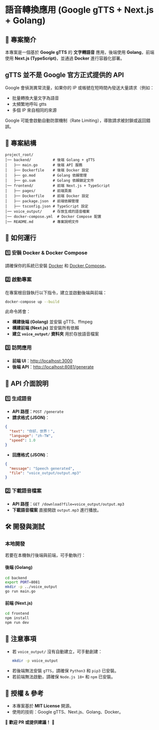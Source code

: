 # 語音轉換應用 (Google gTTS + Next.js + Golang)

## 📌 專案簡介
本專案是一個基於 **Google gTTS** 的 **文字轉語音** 應用，後端使用 **Golang**，前端使用 **Next.js (TypeScript)**，並通過 **Docker** 進行容器化部署。

## gTTS 並不是 Google 官方正式提供的 API
Google 會偵測異常流量，如果你的 IP 或帳號在短時間內發送大量請求（例如：
- 批量轉換大量文字為語音
- 太頻繁地呼叫 gtts
- 多個 IP 來自相同的來源

Google 可能會啟動自動防禦機制（Rate Limiting），導致請求被封鎖或返回錯誤。

## 📂 專案結構
```
project_root/
│── backend/          # 後端 Golang + gTTS
│   ├── main.go       # 後端 API 服務
│   ├── Dockerfile    # 後端 Docker 設定
│   ├── go.mod        # Golang 依賴管理
│   ├── go.sum        # Golang 依賴鎖定文件
│── frontend/         # 前端 Next.js + TypeScript
│   ├── pages/        # 前端頁面
│   ├── Dockerfile    # 前端 Docker 設定
│   ├── package.json  # 前端依賴管理
│   ├── tsconfig.json # TypeScript 設定
│── voice_output/     # 存放生成的語音檔案
│── docker-compose.yml  # Docker Compose 配置
│── README.md         # 專案說明文件
```

## 🚀 如何運行
### 1️⃣ **安裝 Docker & Docker Compose**
請確保你的系統已安裝 [Docker](https://www.docker.com/) 和 [Docker Compose](https://docs.docker.com/compose/)。

### 2️⃣ **啟動專案**
在專案根目錄執行以下指令，建立並啟動後端與前端：
```sh
docker-compose up --build
```
此命令將會：
- **構建後端 (Golang)** 並安裝 gTTS、ffmpeg
- **構建前端 (Next.js)** 並安裝所有依賴
- **建立 `voice_output/` 資料夾** 用於存放語音檔案

### 3️⃣ **訪問應用**
- **前端 UI**：[http://localhost:3000](http://localhost:3000)
- **後端 API**：[http://localhost:8081/generate](http://localhost:8081/generate)

## 🔄 API 介面說明
### **1️⃣ 生成語音**
- **API 路徑**：`POST /generate`
- **請求格式 (JSON)**：
```json
{
  "text": "你好，世界！",
  "language": "zh-TW",
  "speed": 1.0
}
```
- **回應格式 (JSON)**：
```json
{
  "message": "Speech generated",
  "file": "voice_output/output.mp3"
}
```

### **2️⃣ 下載語音檔案**
- **API 路徑**：`GET /download?file=voice_output/output.mp3`
- **下載語音檔案** 直接開啟 `output.mp3` 進行播放。

## 🛠️ 開發與測試
### **本地開發**
若要在本機執行後端與前端，可手動執行：
#### **後端 (Golang)**
```sh
cd backend
export PORT=8081
mkdir -p ../voice_output
go run main.go
```
#### **前端 (Next.js)**
```sh
cd frontend
npm install
npm run dev
```

## 📝 注意事項
- 若 `voice_output/` 沒有自動建立，可手動創建：
  ```sh
  mkdir -p voice_output
  ```
- 若後端無法安裝 `gTTS`，請確保 `Python3` 和 `pip3` 已安裝。
- 若前端無法啟動，請確保 `Node.js 18+` 和 `npm` 已安裝。

## 📌 授權 & 參考
- 本專案基於 **MIT License** 開源。
- 使用的技術：Google gTTS、Next.js、Golang、Docker。

🚀 **歡迎 PR 或提供建議！** 🎉

